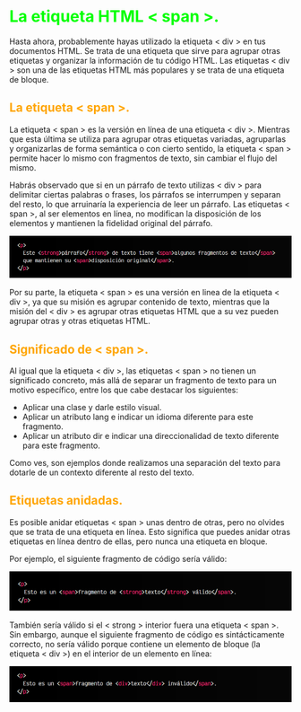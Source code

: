 # <span style="color:lime">La etiqueta HTML < span >.</span>

Hasta ahora, probablemente hayas utilizado la etiqueta < div > en tus documentos HTML. Se trata de una etiqueta que sirve para agrupar otras etiquetas y organizar la información de tu código HTML. Las etiquetas < div > son una de las etiquetas HTML más populares y se trata de una etiqueta de bloque.

## <span style="color:orange">La etiqueta < span >.</span>
La etiqueta < span > es la versión en línea de una etiqueta < div >. Mientras que esta última se utiliza para agrupar otras etiquetas variadas, agruparlas y organizarlas de forma semántica o con cierto sentido, la etiqueta < span > permite hacer lo mismo con fragmentos de texto, sin cambiar el flujo del mismo.

Habrás observado que si en un párrafo de texto utilizas < div > para delimitar ciertas palabras o frases, los párrafos se interrumpen y separan del resto, lo que arruinaría la experiencia de leer un párrafo. Las etiquetas < span >, al ser elementos en línea, no modifican la disposición de los elementos y mantienen la fidelidad original del párrafo.

![alt text](./imagenes-la-etiqueta-html-span/image.png)

Por su parte, la etiqueta  < span > es una versión en linea de la etiqueta < div >, ya que su misión es agrupar contenido de texto, mientras que la misión del < div > es agrupar otras etiquetas HTML que a su vez pueden agrupar otras y otras etiquetas HTML.

## <span style="color:orange">Significado de < span >.</span>
Al igual que la etiqueta < div >, las etiquetas < span > no tienen un significado concreto, más allá de separar un fragmento de texto para un motivo específico, entre los que cabe destacar los siguientes:

   - Aplicar una clase y darle estilo visual.
   - Aplicar un atributo lang e indicar un idioma diferente para este fragmento.
   - Aplicar un atributo dir e indicar una direccionalidad de texto diferente para este fragmento.

Como ves, son ejemplos donde realizamos una separación del texto para dotarle de un contexto diferente al resto del texto.

## <span style="color:orange">Etiquetas anidadas.</span>
Es posible anidar etiquetas < span > unas dentro de otras, pero no olvides que se trata de una etiqueta en línea. Esto significa que puedes anidar otras etiquetas en línea dentro de ellas, pero nunca una etiqueta en bloque.

Por ejemplo, el siguiente fragmento de código sería válido:

![alt text](./imagenes-la-etiqueta-html-span/image-1.png)

También sería válido si el < strong > interior fuera una etiqueta < span >. Sin embargo, aunque el siguiente fragmento de código es sintácticamente correcto, no sería válido porque contiene un elemento de bloque (la etiqueta < div >) en el interior de un elemento en línea:

![alt text](./imagenes-la-etiqueta-html-span/image-2.png)